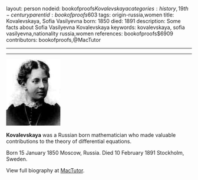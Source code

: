 layout: person
nodeid: bookofproofs$Kovalevskaya
categories: history,19th-century
parentid: bookofproofs$603
tags: origin-russia,women
title: Kovalevskaya, Sofia Vasilyevna
born: 1850
died: 1891
description: Some facts about Sofia Vasilyevna Kovalevskaya
keywords: kovalevskaya, sofia vasilyevna,nationality russia,women
references: bookofproofs$6909
contributors: bookofproofs,@MacTutor

---


---

![Kovalevskaya.jpg](https://github.com/bookofproofs/bookofproofs.github.io/blob/main/_sources/_assets/images/portraits/Kovalevskaya.jpg?raw=true)

**Kovalevskaya** was a Russian born mathematician who made valuable contributions to the theory of differential equations.

Born 15 January 1850 Moscow, Russia. Died 10 February 1891 Stockholm, Sweden.


View full biography at [MacTutor](https://mathshistory.st-andrews.ac.uk/Biographies/Kovalevskaya/).